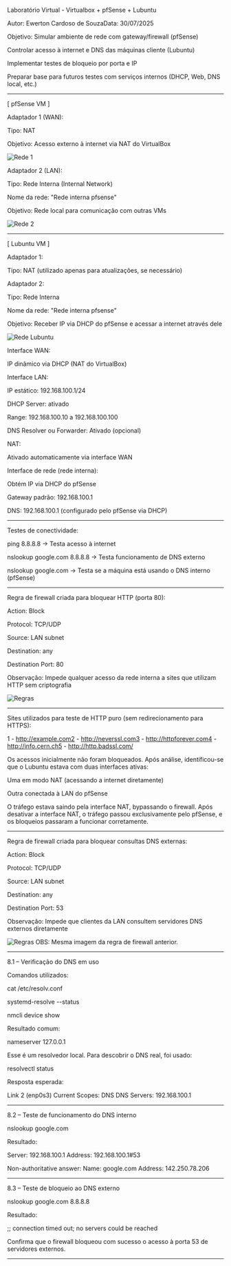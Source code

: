 Laboratório Virtual - Virtualbox + pfSense + Lubuntu

Autor: Ewerton Cardoso de SouzaData: 30/07/2025

Objetivo: Simular ambiente de rede com gateway/firewall (pfSense)

Controlar acesso à internet e DNS das máquinas cliente (Lubuntu)

Implementar testes de bloqueio por porta e IP

Preparar base para futuros testes com serviços internos (DHCP, Web, DNS local, etc.)

---------------------------------------------------------------------------------
[ pfSense VM ]

Adaptador 1 (WAN):

Tipo: NAT

Objetivo: Acesso externo à internet via NAT do VirtualBox

![Rede 1](imagens/a-rede1-pfsense.png)

Adaptador 2 (LAN):

Tipo: Rede Interna (Internal Network)

Nome da rede: "Rede interna pfsense"

Objetivo: Rede local para comunicação com outras VMs

![Rede 2](imagens/b-rede2-pfsense.png)


---------------------------------------------------------------------------------
[ Lubuntu VM ]

Adaptador 1:

Tipo: NAT (utilizado apenas para atualizações, se necessário)

Adaptador 2:

Tipo: Rede Interna

Nome da rede: "Rede interna pfsense"

Objetivo: Receber IP via DHCP do pfSense e acessar a internet através dele

![Rede Lubuntu](imagens/c-rede-lubuntu.png)

Interface WAN:

IP dinâmico via DHCP (NAT do VirtualBox)

Interface LAN:

IP estático: 192.168.100.1/24

DHCP Server: ativado

Range: 192.168.100.10 a 192.168.100.100

DNS Resolver ou Forwarder: Ativado (opcional)

NAT:

Ativado automaticamente via interface WAN

Interface de rede (rede interna):

Obtém IP via DHCP do pfSense

Gateway padrão: 192.168.100.1

DNS: 192.168.100.1 (configurado pelo pfSense via DHCP)

---------------------------------------------------------------------------------
Testes de conectividade:

ping 8.8.8.8 → Testa acesso à internet

nslookup google.com 8.8.8.8 → Testa funcionamento de DNS externo

nslookup google.com → Testa se a máquina está usando o DNS interno (pfSense)

---------------------------------------------------------------------------------
Regra de firewall criada para bloquear HTTP (porta 80):

Action: Block

Protocol: TCP/UDP

Source: LAN subnet

Destination: any

Destination Port: 80

Observação: Impede qualquer acesso da rede interna a sites que utilizam HTTP sem criptografia

![Regras](imagens/d-regras-firewall.png)


---------------------------------------------------------------------------------
Sites utilizados para teste de HTTP puro (sem redirecionamento para HTTPS):

1 - http://example.com2 - http://neverssl.com3 - http://httpforever.com4 - http://info.cern.ch5 - http://http.badssl.com/

Os acessos inicialmente não foram bloqueados. Após análise, identificou-se que o Lubuntu estava com duas interfaces ativas:

Uma em modo NAT (acessando a internet diretamente)

Outra conectada à LAN do pfSense

O tráfego estava saindo pela interface NAT, bypassando o firewall. Após desativar a interface NAT, o tráfego passou exclusivamente pelo pfSense, e os bloqueios passaram a funcionar corretamente.

---------------------------------------------------------------------------------
Regra de firewall criada para bloquear consultas DNS externas:

Action: Block

Protocol: TCP/UDP

Source: LAN subnet

Destination: any

Destination Port: 53

Observação: Impede que clientes da LAN consultem servidores DNS externos diretamente

![Regras](imagens/d-regras-firewall.png)
OBS: Mesma imagem da regra de firewall anterior.

---------------------------------------------------------------------------------
8.1 – Verificação do DNS em uso

Comandos utilizados:

cat /etc/resolv.conf

systemd-resolve --status

nmcli device show

Resultado comum:

nameserver 127.0.0.1

Esse é um resolvedor local. Para descobrir o DNS real, foi usado:

resolvectl status

Resposta esperada:

Link 2 (enp0s3)
    Current Scopes: DNS
         DNS Servers: 192.168.100.1
         
---------------------------------------------------------------------------------
8.2 – Teste de funcionamento do DNS interno

nslookup google.com

Resultado:

Server: 192.168.100.1
Address: 192.168.100.1#53

Non-authoritative answer:
Name:   google.com
Address: 142.250.78.206

---------------------------------------------------------------------------------
8.3 – Teste de bloqueio ao DNS externo

nslookup google.com 8.8.8.8

Resultado:

;; connection timed out; no servers could be reached

Confirma que o firewall bloqueou com sucesso o acesso à porta 53 de servidores externos.

---------------------------------------------------------------------------------
